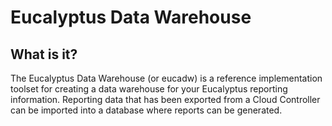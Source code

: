 Eucalyptus Data Warehouse
=========================

What is it?
-----------
The Eucalyptus Data Warehouse (or eucadw) is a reference implementation toolset for creating a data warehouse for your Eucalyptus reporting information. Reporting data that has been exported from a Cloud Controller can be imported into a database where reports can be generated.


